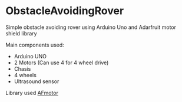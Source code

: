 # ObstacleAvoidingRover
Simple obstacle avoiding rover using Arduino Uno and Adarfruit motor shield library

Main components used:
- Arduino UNO
- 2 Motors (Can use 4 for 4 wheel drive)
- Chasis
- 4 wheels
- Ultrasound sensor

Library used [AFmotor](https://github.com/adafruit/Adafruit-Motor-Shield-library "AFmotor Shield library")
